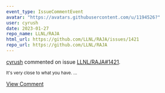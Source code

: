 ```yaml
---
event_type: IssueCommentEvent
avatar: "https://avatars.githubusercontent.com/u/1194526?"
user: cyrush
date: 2023-01-27
repo_name: LLNL/RAJA
html_url: https://github.com/LLNL/RAJA/issues/1421
repo_url: https://github.com/LLNL/RAJA
---
```


<a href='https://github.com/cyrush' target='_blank'>cyrush</a> commented on issue <a href='https://github.com/LLNL/RAJA/issues/1421' target='_blank'>LLNL/RAJA#1421</a>.

<small>It's very close to what you have....</small>

<a href='https://github.com/LLNL/RAJA/issues/1421' target='_blank'>View Comment</a>